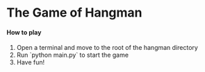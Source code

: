 # The Game of Hangman
<h4>How to play</h4>
<ol>
  <li>Open a terminal and move to the root of the hangman directory</li>
  <li>Run `python main.py` to start the game</li>
  <li>Have fun!</li>
</ol>
